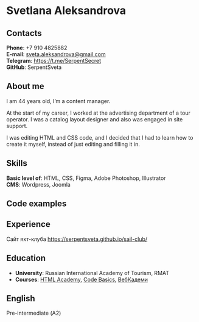# Svetlana Aleksandrova

## Contacts
**Phone**: +7 910 4825882  
**E-mail**: sveta.aleksandrova@gmail.com  
**Telegram**: https://t.me/SerpentSecret  
**GitHub**: SerpentSveta

## About me
I am 44 years old, I’m a content manager.

At the start of my career, I worked at the advertising department of a tour operator. I was a catalog layout designer and also was engaged in site support.

I was editing HTML and CSS code, and I decided that I had to learn how to create it myself, instead of just editing and filling it in.

## Skills
**Basic level of**: HTML, CSS, Figma, Adobe Photoshop, Illustrator\
**CMS**: Wordpress, Joomla

## Code examples

## Experience
Сайт яхт-клуба <https://serpentsveta.github.io/sail-club/>

## Education
* **University**: Russian International Academy of Tourism, RMAT
* **Courses**: [HTML Academy](https://htmlacademy.ru/), [Code Basics](https://code-basics.com), [ВебКадеми](https://webcademy.ru)

## English
Pre-intermediate (А2)

